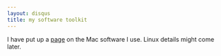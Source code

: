 ```yaml
---
layout: disqus
title: my software toolkit
---
```


I have put up a [page](/tools.html) on the Mac software I use. Linux details might come later.

